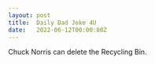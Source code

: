 ```yaml
---
layout: post
title:  Daily Dad Joke 4U
date:   2022-06-12T00:00:00Z
---
```

Chuck Norris can delete the Recycling Bin.
